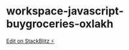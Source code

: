 # workspace-javascript-buygroceries-oxlakh

[Edit on StackBlitz ⚡️](https://stackblitz.com/edit/workspace-javascript-buygroceries-oxlakh)